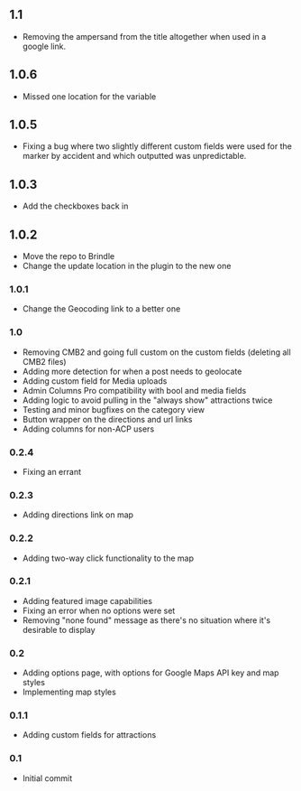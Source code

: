 ## 1.1

-   Removing the ampersand from the title altogether when used in a google link.

## 1.0.6

-   Missed one location for the variable

## 1.0.5

-   Fixing a bug where two slightly different custom fields were used for the marker by accident and which outputted was unpredictable.

## 1.0.3

-   Add the checkboxes back in

## 1.0.2

-   Move the repo to Brindle
-   Change the update location in the plugin to the new one

### 1.0.1

-   Change the Geocoding link to a better one

### 1.0

-   Removing CMB2 and going full custom on the custom fields (deleting all CMB2 files)
-   Adding more detection for when a post needs to geolocate
-   Adding custom field for Media uploads
-   Admin Columns Pro compatibility with bool and media fields
-   Adding logic to avoid pulling in the "always show" attractions twice
-   Testing and minor bugfixes on the category view
-   Button wrapper on the directions and url links
-   Adding columns for non-ACP users

### 0.2.4

-   Fixing an errant </a>

### 0.2.3

-   Adding directions link on map

### 0.2.2

-   Adding two-way click functionality to the map

### 0.2.1

-   Adding featured image capabilities
-   Fixing an error when no options were set
-   Removing "none found" message as there's no situation where it's desirable to display

### 0.2

-   Adding options page, with options for Google Maps API key and map styles
-   Implementing map styles

### 0.1.1

-   Adding custom fields for attractions

### 0.1

-   Initial commit
